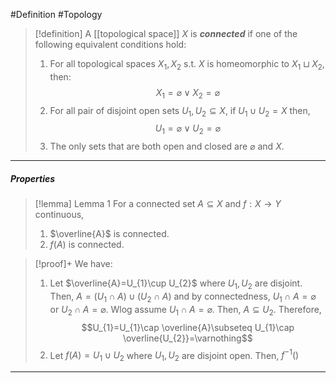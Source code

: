 #Definition #Topology 

> [!definition]
> A [[topological space]] $X$ is ***connected*** if one of the following equivalent conditions hold:
> 1. For all topological spaces $X_{1},X_{2}$ s.t. $X$ is homeomorphic to $X_{1}\sqcup X_{2}$, then: $$X_{1}=\varnothing\lor X_{2}=\varnothing$$
> 2. For all pair of disjoint open sets $U_{1},U_{2}\subseteq X$, if $U_{1}\cup U_{2}=X$ then,$$U_{1}=\varnothing\lor U_{2}=\varnothing$$
> 3. The only sets that are both open and closed are $\varnothing$ and $X$.
---
##### Properties
> [!lemma] Lemma 1
> For a connected set $A\subseteq X$ and $f:X\to Y$ continuous, 
> 1. $\overline{A}$ is connected.
> 2. $f(A)$ is connected.

> [!proof]+
> We have: 
> 1. Let $\overline{A}=U_{1}\cup U_{2}$ where $U_{1},U_{2}$ are disjoint. Then, $A=(U_{1}\cap A)\cup(U_{2}\cap A)$ and by connectedness, $U_{1}\cap A=\varnothing$ or $U_{2}\cap A=\varnothing$. Wlog assume $U_{1}\cap A=\varnothing$. Then, $A\subseteq U_{2}$. Therefore, $$U_{1}=U_{1}\cap \overline{A}\subseteq U_{1}\cap \overline{U_{2}}=\varnothing$$
> 2. Let $f(A)=U_{1}\cup U_{2}$ where $U_{1},U_{2}$ are disjoint open. Then, $f^{-1}()$
---

